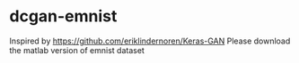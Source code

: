 # dcgan-emnist

Inspired by https://github.com/eriklindernoren/Keras-GAN
Please download the matlab version of emnist dataset
